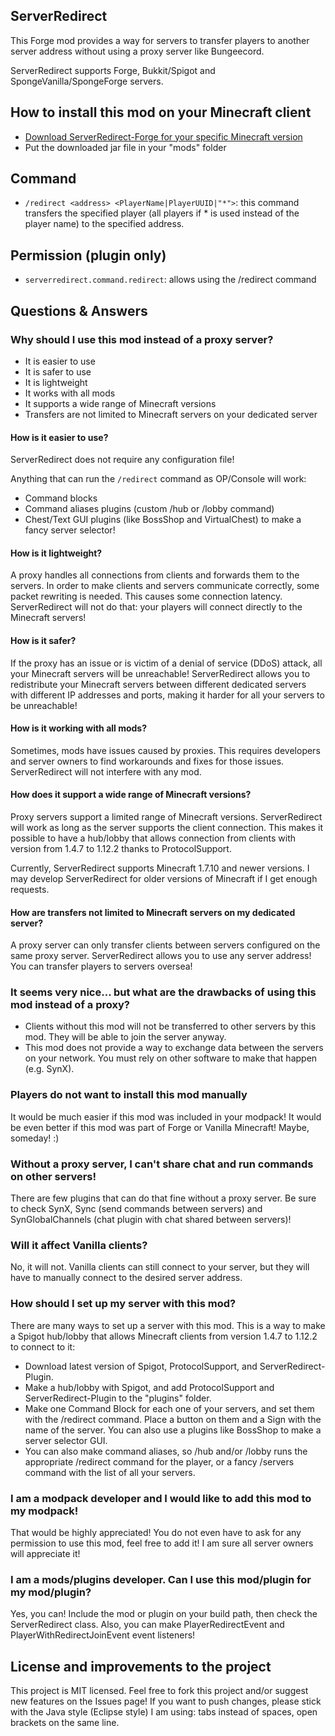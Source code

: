 ## ServerRedirect
This Forge mod provides a way for servers to transfer players to another server address without using a proxy server like Bungeecord.

ServerRedirect supports Forge, Bukkit/Spigot and SpongeVanilla/SpongeForge servers.

## How to install this mod on your Minecraft client
- [Download ServerRedirect-Forge for your specific Minecraft version](https://github.com/KaiKikuchi/ServerRedirect/releases)
- Put the downloaded jar file in your "mods" folder

## Command
- `/redirect <address> <PlayerName|PlayerUUID|"*">`: this command transfers the specified player (all players if * is used instead of the player name) to the specified address.

## Permission (plugin only)
- `serverredirect.command.redirect`: allows using the /redirect command

## Questions & Answers
### Why should I use this mod instead of a proxy server?
- It is easier to use
- It is safer to use
- It is lightweight
- It works with all mods
- It supports a wide range of Minecraft versions
- Transfers are not limited to Minecraft servers on your dedicated server

#### How is it easier to use?
ServerRedirect does not require any configuration file!

Anything that can run the `/redirect` command as OP/Console will work:
- Command blocks
- Command aliases plugins (custom /hub or /lobby command)
- Chest/Text GUI plugins (like BossShop and VirtualChest) to make a fancy server selector!

#### How is it lightweight?
A proxy handles all connections from clients and forwards them to the servers. In order to make clients and servers communicate correctly, some packet rewriting is needed. This causes some connection latency. ServerRedirect will not do that: your players will connect directly to the Minecraft servers!

#### How is it safer?
If the proxy has an issue or is victim of a denial of service (DDoS) attack, all your Minecraft servers will be unreachable! ServerRedirect allows you to redistribute your Minecraft servers between different dedicated servers with different IP addresses and ports, making it harder for all your servers to be unreachable!

#### How is it working with all mods?
Sometimes, mods have issues caused by proxies. This requires developers and server owners to find workarounds and fixes for those issues. ServerRedirect will not interfere with any mod.

#### How does it support a wide range of Minecraft versions?
Proxy servers support a limited range of Minecraft versions. ServerRedirect will work as long as the server supports the client connection. This makes it possible to have a hub/lobby that allows connection from clients with version from 1.4.7 to 1.12.2 thanks to ProtocolSupport.

Currently, ServerRedirect supports Minecraft 1.7.10 and newer versions. I may develop ServerRedirect for older versions of Minecraft if I get enough requests.

#### How are transfers not limited to Minecraft servers on my dedicated server?
A proxy server can only transfer clients between servers configured on the same proxy server. ServerRedirect allows you to use any server address! You can transfer players to servers oversea!

### It seems very nice... but what are the drawbacks of using this mod instead of a proxy?
- Clients without this mod will not be transferred to other servers by this mod. They will be able to join the server anyway.
- This mod does not provide a way to exchange data between the servers on your network. You must rely on other software to make that happen (e.g. SynX).

### Players do not want to install this mod manually
It would be much easier if this mod was included in your modpack! It would be even better if this mod was part of Forge or Vanilla Minecraft! Maybe, someday! :)

### Without a proxy server, I can't share chat and run commands on other servers!
There are few plugins that can do that fine without a proxy server. Be sure to check SynX, Sync (send commands between servers) and SynGlobalChannels (chat plugin with chat shared between servers)!

### Will it affect Vanilla clients?
No, it will not. Vanilla clients can still connect to your server, but they will have to manually connect to the desired server address.

### How should I set up my server with this mod?
There are many ways to set up a server with this mod. This is a way to make a Spigot hub/lobby that allows Minecraft clients from version 1.4.7 to 1.12.2 to connect to it:
- Download latest version of Spigot, ProtocolSupport, and ServerRedirect-Plugin.
- Make a hub/lobby with Spigot, and add ProtocolSupport and ServerRedirect-Plugin to the "plugins" folder.
- Make one Command Block for each one of your servers, and set them with the /redirect command. Place a button on them and a Sign with the name of the server. You can also use a plugins like BossShop to make a server selector GUI.
- You can also make command aliases, so /hub and/or /lobby runs the appropriate /redirect command for the player, or a fancy /servers command with the list of all your servers.

### I am a modpack developer and I would like to add this mod to my modpack!
That would be highly appreciated! You do not even have to ask for any permission to use this mod, feel free to add it! I am sure all server owners will appreciate it!

### I am a mods/plugins developer. Can I use this mod/plugin for my mod/plugin?
Yes, you can! Include the mod or plugin on your build path, then check the ServerRedirect class. Also, you can make PlayerRedirectEvent and PlayerWithRedirectJoinEvent event listeners!

## License and improvements to the project
This project is MIT licensed. Feel free to fork this project and/or suggest new features on the Issues page! If you want to push changes, please stick with the Java style (Eclipse style) I am using: tabs instead of spaces, open brackets on the same line.
